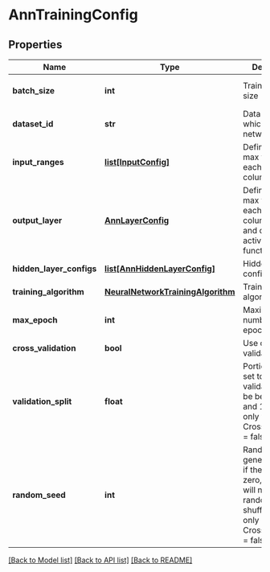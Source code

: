 # AnnTrainingConfig

## Properties
Name | Type | Description | Notes
------------ | ------------- | ------------- | -------------
**batch_size** | **int** | Training batch size | [optional] [default to 512]
**dataset_id** | **str** | Data set id on which to train network | [optional] 
**input_ranges** | [**list[InputConfig]**](InputConfig.md) | Define min and max value for each input column(feature) | [optional] 
**output_layer** | [**AnnLayerConfig**](AnnLayerConfig.md) | Define min and max value for each output column(feature), and output activation function | [optional] 
**hidden_layer_configs** | [**list[AnnHiddenLayerConfig]**](AnnHiddenLayerConfig.md) | Hidden layers configuration | [optional] 
**training_algorithm** | [**NeuralNetworkTrainingAlgorithm**](NeuralNetworkTrainingAlgorithm.md) | Training algorithm to use | [optional] 
**max_epoch** | **int** | Maximum number of epoch | 
**cross_validation** | **bool** | Use cross validation | [optional] 
**validation_split** | **float** | Portion of data set to use for validation, must be between 0 and 1.   Used only when CrossValidation &#x3D; false. | 
**random_seed** | **int** | Random number generator seed, if the value is zero, the rows will not be randomly shuffled  Used only if CrossValidation &#x3D; false | [optional] 

[[Back to Model list]](../README.md#documentation-for-models) [[Back to API list]](../README.md#documentation-for-api-endpoints) [[Back to README]](../README.md)


